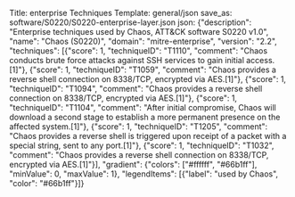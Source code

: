Title: enterprise Techniques
Template: general/json
save_as: software/S0220/S0220-enterprise-layer.json
json: {"description": "Enterprise techniques used by Chaos, ATT&CK software S0220 v1.0", "name": "Chaos (S0220)", "domain": "mitre-enterprise", "version": "2.2", "techniques": [{"score": 1, "techniqueID": "T1110", "comment": "Chaos conducts brute force attacks against SSH services to gain initial access.[1]"}, {"score": 1, "techniqueID": "T1059", "comment": "Chaos provides a reverse shell connection on 8338/TCP, encrypted via AES.[1]"}, {"score": 1, "techniqueID": "T1094", "comment": "Chaos provides a reverse shell connection on 8338/TCP, encrypted via AES.[1]"}, {"score": 1, "techniqueID": "T1104", "comment": "After initial compromise, Chaos will download a second stage to establish a more permanent presence on the affected system.[1]"}, {"score": 1, "techniqueID": "T1205", "comment": "Chaos provides a reverse shell is triggered upon receipt of a packet with a special string, sent to any port.[1]"}, {"score": 1, "techniqueID": "T1032", "comment": "Chaos provides a reverse shell connection on 8338/TCP, encrypted via AES.[1]"}], "gradient": {"colors": ["#ffffff", "#66b1ff"], "minValue": 0, "maxValue": 1}, "legendItems": [{"label": "used by Chaos", "color": "#66b1ff"}]}